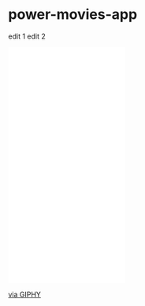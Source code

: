 # power-movies-app
edit 1
edit 2

<iframe src="//giphy.com/embed/1t4WvlucbQPzG" width="238" height="480" frameBorder="0" class="giphy-embed" allowFullScreen></iframe><p><a href="https://giphy.com/gifs/1t4WvlucbQPzG">via GIPHY</a></p>